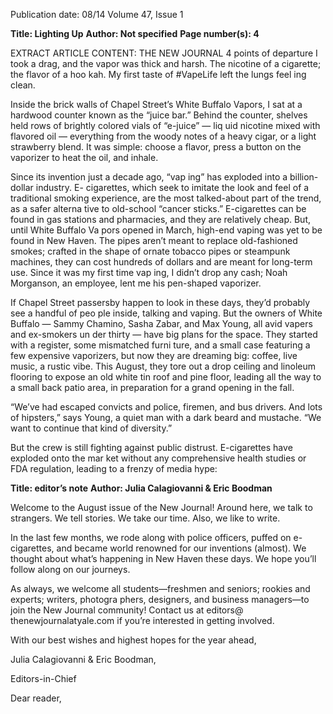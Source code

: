 Publication date: 08/14
Volume 47, Issue 1

**Title: Lighting Up**
**Author: Not specified**
**Page number(s): 4**

EXTRACT ARTICLE CONTENT:
THE NEW JOURNAL
4
points of departure
I 
took a drag, and the vapor was thick and harsh. 
The nicotine of a cigarette; the flavor of a hoo­
kah. My first taste of #VapeLife left the lungs feel­
ing clean.

Inside the brick walls of Chapel Street’s White 
Buffalo Vapors, I sat at a hardwood counter known 
as the “juice bar.” Behind the counter, shelves held 
rows of brightly colored vials of “e-juice” — liq­
uid nicotine mixed with flavored oil — everything 
from the woody notes of a heavy cigar, or a light 
strawberry blend. It was simple: choose a flavor, 
press a button on the vaporizer to heat the oil, 
and inhale. 

Since its invention just a decade ago, “vap­
ing” has exploded into a billion-dollar industry. E-
cigarettes, which seek to imitate the look and feel 
of a traditional smoking experience, are the most 
talked-about part of the trend, as a safer alterna­
tive to old-school “cancer sticks.” E-cigarettes can 
be found in gas stations and pharmacies, and they 
are relatively cheap. But, until White Buffalo Va­
pors opened in March, high-end vaping was yet to 
be found in New Haven. The pipes aren’t meant to 
replace old-fashioned smokes; crafted in the shape 
of ornate tobacco pipes or steampunk machines, 
they can cost hundreds of dollars and are meant 
for long-term use. Since it was my first time vap­
ing, I didn’t drop any cash; Noah Morganson, an 
employee, lent me his pen-shaped vaporizer.

If Chapel Street passersby happen to look in 
these days, they’d probably see a handful of peo­
ple inside, talking and vaping. But the owners of 
White Buffalo — Sammy Chamino, Sasha Zabar, 
and Max Young, all avid vapers and ex-smokers un­
der thirty — have big plans for the space. They 
started with a register, some mismatched furni­
ture, and a small case featuring a few expensive 
vaporizers, but now they are dreaming big: coffee, 
live music, a rustic vibe. This August, they tore out 
a drop ceiling and linoleum flooring to expose an 
old white tin roof and pine floor, leading all the 
way to a small back patio area, in preparation for a 
grand opening in the fall.

“We’ve had escaped convicts and police, 
firemen, and bus drivers. And lots of hipsters,” 
says Young, a quiet man with a dark beard and 
mustache. “We want to continue that kind of 
diversity.”

But the crew is still fighting against public 
distrust. E-cigarettes have exploded onto the mar­
ket without any comprehensive health studies or 
FDA regulation, leading to a frenzy of media hype: 


**Title: editor’s note**
**Author: Julia Calagiovanni & Eric Boodman**

Welcome to the August issue of the New Journal! Around 
here, we talk to strangers. We tell stories. We take our time. 
Also, we like to write.

In the last few months, we rode along with police officers, puffed on e-cigarettes, and became world 
renowned for our inventions (almost). We thought about what’s happening in New Haven these days. 
We hope you’ll follow along on our journeys.

As always, we welcome all students—freshmen and seniors; rookies and experts; writers, photogra­
phers, designers, and business managers—to join the New Journal community! Contact us at editors@
thenewjournalatyale.com if you’re interested in getting involved.

With our best wishes and highest hopes for the year ahead,


Julia Calagiovanni & Eric Boodman, 

Editors-in-Chief

Dear reader,